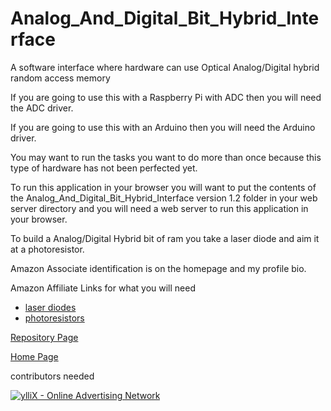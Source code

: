 # Analog_And_Digital_Bit_Hybrid_Interface
A software interface where hardware can use Optical Analog/Digital hybrid random access memory

If you are going to use this with a Raspberry Pi with ADC then you will need the ADC driver.

If you are going to use this with an Arduino then you will need the Arduino driver.

You may want to run the tasks you want to do more than once because this type of hardware has not been perfected yet.

To run this application in your browser you will want to put the contents of the Analog_And_Digital_Bit_Hybrid_Interface version 1.2 folder in your web server directory and you will need a web server to run this application in your browser.

To build a Analog/Digital Hybrid bit of ram you take a laser diode and aim it at a photoresistor.

Amazon Associate identification is on the homepage and my profile bio.

<p>Amazon Affiliate Links for what you will need</p>
<ul>
<li><a href="https://daniel-hanrahan-tools-and-games.github.io/LaserDiodeAmazonLink.html">laser diodes</a></li>
<li><a href="https://daniel-hanrahan-tools-and-games.github.io/PhotoresistorAmazonLink.html">photoresistors</a></li>
</ul>

<a href="https://github.com/Daniel-Hanrahan-Tools-and-Games/Analog_And_Digital_Bit_Hybrid_Interface">Repository Page</a>

<a href="https://daniel-hanrahan-tools-and-games.github.io/">Home Page</a>

contributors needed

<script type="text/javascript" src="https://udbaa.com/bnr.php?section=General&pub=978127&format=300x250&ga=g"></script>
<noscript><a href="https://yllix.com/publishers/978127" target="_blank"><img src="//ylx-aff.advertica-cdn.com/pub/300x250.png" style="border:none;margin:0;padding:0;vertical-align:baseline;" alt="ylliX - Online Advertising Network" /></a></noscript>
